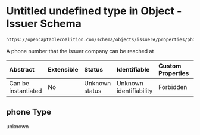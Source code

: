 # Untitled undefined type in Object - Issuer Schema

```txt
https://opencaptablecoalition.com/schema/objects/issuer#/properties/phone
```

A phone number that the issuer company can be reached at

| Abstract            | Extensible | Status         | Identifiable            | Custom Properties | Additional Properties | Access Restrictions | Defined In                                                                            |
| :------------------ | :--------- | :------------- | :---------------------- | :---------------- | :-------------------- | :------------------ | :------------------------------------------------------------------------------------ |
| Can be instantiated | No         | Unknown status | Unknown identifiability | Forbidden         | Allowed               | none                | [Issuer.schema.json*](../flattened_schemas/Issuer.schema.json "open original schema") |

## phone Type

unknown
